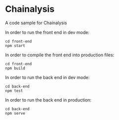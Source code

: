 # Chainalysis
A code sample for Chainalysis

In order to run the front end in dev mode:
```
cd front-end
npm start
```

In order to compile the front end into production files:
```
cd front-end
npm build
```

In order to run the back end in dev mode:
```
cd back-end
npm test
```

In order to run the back end in production:
```
cd back-end
npm serve
```